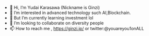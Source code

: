 - 👋 Hi, I’m Yudai Karasawa (Nickname is Ginzi)
- 👀 I’m interested in advanced technology such AI,Blockchain.
- 🌱 But I’m currently learning investment lol
- 💞️ I’m looking to collaborate on diversity people
- 📫 How to reach me , https://ginzi.jp/ or twitter:@youareyou1onALL

<!---
ginzi-jp/ginzi-jp is a ✨ special ✨ repository because its `README.md` (this file) appears on your GitHub profile.
You can click the Preview link to take a look at your changes.
--->
